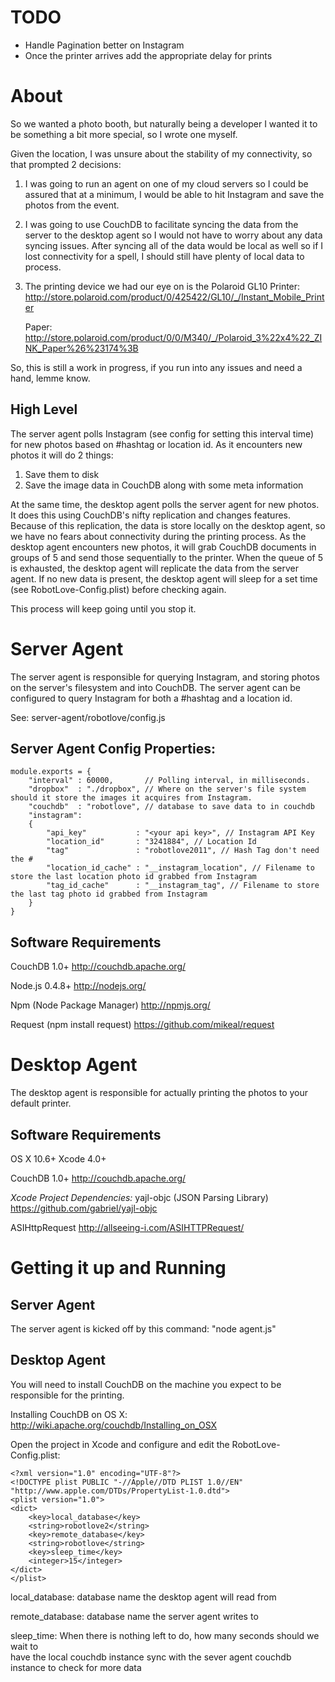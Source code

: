 TODO
=================
- Handle Pagination better on Instagram
- Once the printer arrives add the appropriate delay for prints

About
=================
So we wanted a photo booth, but naturally being a developer I wanted it to be something
a bit more special, so I wrote one myself.

Given the location, I was unsure about the stability of my connectivity, so that prompted 2 decisions:

1) I was going to run an agent on one of my cloud servers so I could be assured that at a minimum, I would be 
   able to hit Instagram and save the photos from the event.

2) I was going to use CouchDB to facilitate syncing the data from the server to the desktop agent so I would not
   have to worry about any data syncing issues. After syncing all of the data would be local as well
   so if I lost connectivity for a spell, I should still have plenty of local data to process.

3) The printing device we had our eye on is the Polaroid GL10
   Printer: http://store.polaroid.com/product/0/425422/GL10/_/Instant_Mobile_Printer

   Paper: http://store.polaroid.com/product/0/0/M340/_/Polaroid_3%22x4%22_ZINK_Paper%26%23174%3B


So, this is still a work in progress, if you run into any issues and need a hand, lemme know.

High Level
-------------
The server agent polls Instagram (see config for setting this interval time) for new photos based on #hashtag or location id. As it encounters new photos it will do 2 things:
1) Save them to disk
2) Save the image data in CouchDB along with some meta information

At the same time, the desktop agent polls the server agent for new photos.  It does this using CouchDB's nifty replication and changes features.
Because of this replication, the data is store locally on the desktop agent, so we have no fears about connectivity during the printing process.
As the desktop agent encounters new photos, it will grab CouchDB documents in groups of 5 and send those sequentially to the printer.
When the queue of 5 is exhausted, the desktop agent will replicate the data from the server agent.  If no new data is present, the 
desktop agent will sleep for a set time (see RobotLove-Config.plist) before checking again.

This process will keep going until you stop it.

Server Agent
=================
The server agent is responsible for querying Instagram, and storing photos on the server's filesystem and into CouchDB.
The server agent can be configured to query Instagram for both a #hashtag and a location id.

See: server-agent/robotlove/config.js

Server Agent Config Properties:
--------------------------------
	module.exports = {
		"interval" : 60000,       // Polling interval, in milliseconds.
		"dropbox"  : "./dropbox", // Where on the server's file system should it store the images it acquires from Instagram.
		"couchdb"  : "robotlove", // database to save data to in couchdb
		"instagram": 
		{
			"api_key"           : "<your api key>", // Instagram API Key
			"location_id"       : "3241884", // Location Id 
			"tag"               : "robotlove2011", // Hash Tag don't need the #
			"location_id_cache" : "__instagram_location", // Filename to store the last location photo id grabbed from Instagram 
			"tag_id_cache"      : "__instagram_tag", // Filename to store the last tag photo id grabbed from Instagram
		}
	}


Software Requirements
------------------------
CouchDB 1.0+
http://couchdb.apache.org/

Node.js 0.4.8+
http://nodejs.org/

Npm (Node Package Manager)
http://npmjs.org/

Request (npm install request)
https://github.com/mikeal/request


Desktop Agent
=================
The desktop agent is responsible for actually printing the photos to your default printer.

Software Requirements
------------------------
OS X 10.6+
Xcode 4.0+

CouchDB 1.0+
http://couchdb.apache.org/

*Xcode Project Dependencies:*
yajl-objc (JSON Parsing Library)
https://github.com/gabriel/yajl-objc

ASIHttpRequest
http://allseeing-i.com/ASIHTTPRequest/

Getting it up and Running
============================

Server Agent
-------------------
The server agent is kicked off by this command:
"node agent.js"

Desktop Agent
-------------------
You will need to install CouchDB on the machine you expect to be responsible for the printing.  

Installing CouchDB on OS X:
http://wiki.apache.org/couchdb/Installing_on_OSX

Open the project in Xcode and configure and edit the RobotLove-Config.plist:

	<?xml version="1.0" encoding="UTF-8"?>
	<!DOCTYPE plist PUBLIC "-//Apple//DTD PLIST 1.0//EN" "http://www.apple.com/DTDs/PropertyList-1.0.dtd">
	<plist version="1.0">
	<dict>
		<key>local_database</key>
		<string>robotlove2</string>
		<key>remote_database</key>
		<string>robotlove</string> 
		<key>sleep_time</key>
		<integer>15</integer>
	</dict>
	</plist>

local_database: 
database name the desktop agent will read from

remote_database:
database name the server agent writes to

sleep_time: 
When there is nothing left to do, how many seconds should we wait to  
have the local couchdb instance sync with the sever agent couchdb instance to check for more data
